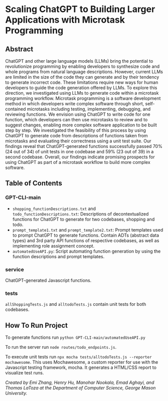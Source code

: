 # Scaling ChatGPT to Building Larger Applications with Microtask Programming

## Abstract
ChatGPT and other large language models (LLMs) bring the potential to revolutionize programming by enabling developers to synthesize code and whole programs from natural language descriptions. However, current LLMs are limited in the size of the code they can generate and by their tendency to generate incorrect code. These limitations require new ways for human developers to guide the code generation offered by LLMs. To explore this direction, we investigated using LLMs to generate code within a microtask programming workflow. Microtask programming is a software development method in which developers write complex software through short, self-contained microtasks including testing, implementing, debugging, and reviewing functions. We envision using ChatGPT to write code for one function, which developers can then use microtasks to review and to suggest changes, enabling more complex software application to be built step by step. We investigated the feasibility of this process by using ChatGPT to generate code from descriptions of functions taken from microtasks and evaluating their correctness using a unit test suite. Our findings reveal that ChatGPT-generated functions successfully passed 70% (24 out of 34) of unit tests in one codebase and 59% (23 out of 39) in a second codebase. Overall, our findings indicate promising prospects for using ChatGPT as part of a microtask workflow to build more complex software.

## Table of Contents
### GPT-CLI-main
* `shopping_functionDescriptions.txt` and `todo_functionDescriptions.txt`: Descriptions of decontextualized functions for ChatGPT to generate for two codebases, shopping and todo.
* `prompt_template1.txt` and `prompt_template2.txt`: Prompt templates used to prompt ChatGPT to generate functions. Contain ADTs (abstract data types) and 3rd party API functions of respective codebases, as well as implementing role assignment concept.
* `automatedUseAPI.py`: Script automating function generation by using the function descriptions and prompt templates.

### service
ChatGPT-generated Javascript functions.

### tests
`allShoppingTests.js` and `alltodoTests.js` contain unit tests for both codebases.

## How To Run Project
To generate functions run ```python GPT-CLI-main/automatedUseAPI.py```

To run the server run `node routes/todo_endpoints.js`.

To execute unit tests run `npx mocha tests/alltodoTests.js --reporter mochawesome`. This uses Mochawesome, a custom reporter for use with the Javascript testing framework, mocha. It generates a HTML/CSS report to visualize test runs.


_Created by Emi Zhang, Henry Hu, Manohar Nookala, Emad Aghayi, and Thomas LaToza at the Department of Computer Science, George Mason University._
